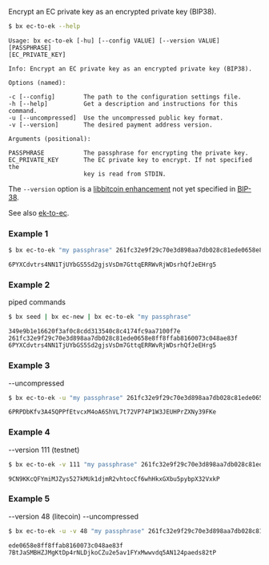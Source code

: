 Encrypt an EC private key as an encrypted private key (BIP38).
```sh
$ bx ec-to-ek --help
```
```
Usage: bx ec-to-ek [-hu] [--config VALUE] [--version VALUE] [PASSPHRASE] 
[EC_PRIVATE_KEY]                                                         

Info: Encrypt an EC private key as an encrypted private key (BIP38).     

Options (named):

-c [--config]        The path to the configuration settings file.        
-h [--help]          Get a description and instructions for this command.
-u [--uncompressed]  Use the uncompressed public key format.             
-v [--version]       The desired payment address version.                

Arguments (positional):

PASSPHRASE           The passphrase for encrypting the private key.      
EC_PRIVATE_KEY       The EC private key to encrypt. If not specified the 
                     key is read from STDIN.
```
The `--version` option is a [libbitcoin enhancement](https://github.com/libbitcoin/libbitcoin/wiki/Altchain-Encrypted-Private-Keys) not yet specified in [BIP-38](https://github.com/bitcoin/bips/blob/master/bip-0038.mediawiki).

See also [ek-to-ec](bx-ek-to-ec).
### Example 1
```sh
$ bx ec-to-ek "my passphrase" 261fc32e9f29c70e3d898aa7db028c81ede0658e8ff8ffab8160073c048ae83f
```
```
6PYXCdvtrs4NN1TjUYbGS5Sd2gjsVsDm7GttqERRWvRjWDsrhQfJeEHrg5
```
### Example 2
piped commands
```sh
$ bx seed | bx ec-new | bx ec-to-ek "my passphrase"
```
```
349e9b1e16620f3af0c8cdd313540c8c4174fc9aa7100f7e
261fc32e9f29c70e3d898aa7db028c81ede0658e8ff8ffab8160073c048ae83f
6PYXCdvtrs4NN1TjUYbGS5Sd2gjsVsDm7GttqERRWvRjWDsrhQfJeEHrg5
```
### Example 3
--uncompressed
```sh
$ bx ec-to-ek -u "my passphrase" 261fc32e9f29c70e3d898aa7db028c81ede0658e8ff8ffab8160073c048ae83f
```
```
6PRPDbKfv3A45QPPfEtvcxM4oA6ShVL7t72VP74P1W3JEUHPrZXNy39FKe
```
### Example 4
--version 111 (testnet)
```sh
$ bx ec-to-ek -v 111 "my passphrase" 261fc32e9f29c70e3d898aa7db028c81ede0658e8ff8ffab8160073c048ae83f
```
```
9CN9KKcQFYmiMJZys527kMUk1djmR2vhtocCf6whHkxGXbu5pybpX32VxkP
```
### Example 5
--version 48 (litecoin) --uncompressed
```sh
$ bx ec-to-ek -u -v 48 "my passphrase" 261fc32e9f29c70e3d898aa7db028c81ede0658e8ff8ffab8160073c048ae83f
```
```
ede0658e8ff8ffab8160073c048ae83f
7BtJaSMBHZJMgKtDp4rNLDjkoCZu2e5av1FYxMwwvdq5AN124paeds82tP
```